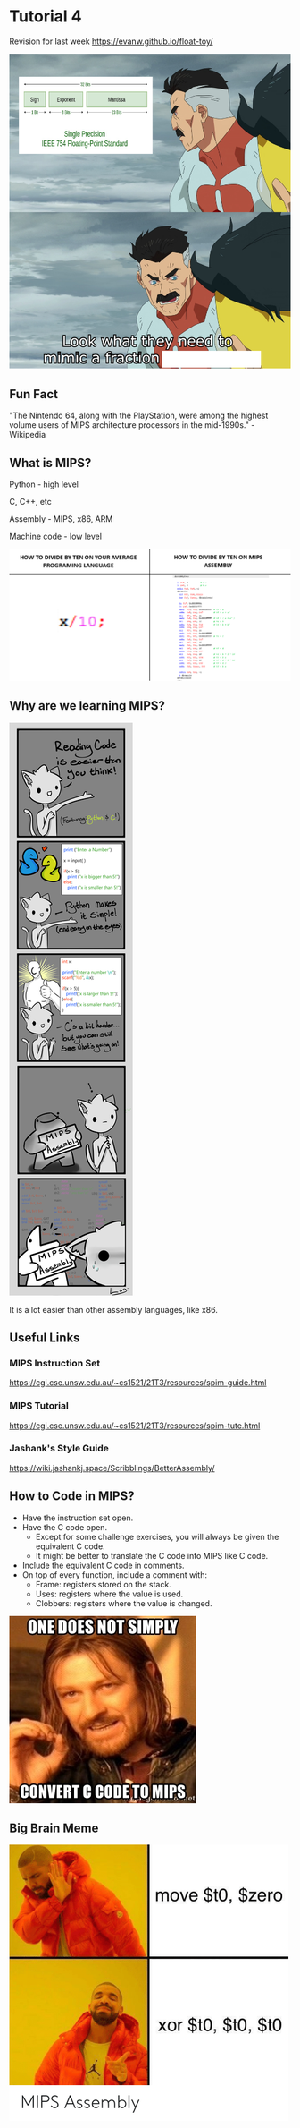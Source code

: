 # Tutorial 4

Revision for last week https://evanw.github.io/float-toy/

![fraction_meme](fraction_meme.png)

## Fun Fact

"The Nintendo 64, along with the PlayStation, were among the highest volume users of MIPS architecture processors in the mid-1990s." - Wikipedia

## What is MIPS?

Python - high level

C, C++, etc

Assembly - MIPS, x86, ARM

Machine code - low level

![assembly_divide](assembly_divide.png)

## Why are we learning MIPS?

![making_intermediate_programmers_suffer](making_intermediate_programmers_suffer.png)

It is a lot easier than other assembly languages, like x86.

## Useful Links

### MIPS Instruction Set

https://cgi.cse.unsw.edu.au/~cs1521/21T3/resources/spim-guide.html

### MIPS Tutorial

https://cgi.cse.unsw.edu.au/~cs1521/21T3/resources/spim-tute.html

### Jashank's Style Guide

https://wiki.jashankj.space/Scribblings/BetterAssembly/


## How to Code in MIPS?

- Have the instruction set open.
- Have the C code open.
    - Except for some challenge exercises, you will always be given the equivalent C code.
    - It might be better to translate the C code into MIPS like C code.
- Include the equivalent C code in comments.
- On top of every function, include a comment with:
    - Frame: registers stored on the stack.
    - Uses: registers where the value is used.
    - Clobbers: registers where the value is changed.

![c_to_mips](c_to_mips.jpg)


## Big Brain Meme

![mips_xor](mips_xor.png)
